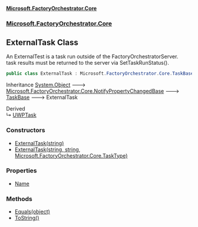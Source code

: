 #### [Microsoft.FactoryOrchestrator.Core](./Microsoft-FactoryOrchestrator-Core.md 'Microsoft.FactoryOrchestrator.Core')
### [Microsoft.FactoryOrchestrator.Core](./Microsoft-FactoryOrchestrator-Core.md 'Microsoft.FactoryOrchestrator.Core')
## ExternalTask Class
An ExternalTest is a task run outside of the FactoryOrchestratorServer.  
task results must be returned to the server via SetTaskRunStatus().  
```csharp
public class ExternalTask : Microsoft.FactoryOrchestrator.Core.TaskBase
```
Inheritance [System.Object](https://docs.microsoft.com/en-us/dotnet/api/System.Object 'System.Object') &#129106; [Microsoft.FactoryOrchestrator.Core.NotifyPropertyChangedBase](./../../CoreLibrary/Microsoft-FactoryOrchestrator-Core-NotifyPropertyChangedBase 'Microsoft.FactoryOrchestrator.Core.NotifyPropertyChangedBase') &#129106; [TaskBase](./Microsoft-FactoryOrchestrator-Core-TaskBase.md 'Microsoft.FactoryOrchestrator.Core.TaskBase') &#129106; ExternalTask  

Derived  
&#8627; [UWPTask](./Microsoft-FactoryOrchestrator-Core-UWPTask.md 'Microsoft.FactoryOrchestrator.Core.UWPTask')  
### Constructors
- [ExternalTask(string)](./Microsoft-FactoryOrchestrator-Core-ExternalTask-ExternalTask(string).md 'Microsoft.FactoryOrchestrator.Core.ExternalTask.ExternalTask(string)')
- [ExternalTask(string, string, Microsoft.FactoryOrchestrator.Core.TaskType)](./Microsoft-FactoryOrchestrator-Core-ExternalTask-ExternalTask(string_string_Microsoft-FactoryOrchestrator-Core-TaskType).md 'Microsoft.FactoryOrchestrator.Core.ExternalTask.ExternalTask(string, string, Microsoft.FactoryOrchestrator.Core.TaskType)')
### Properties
- [Name](./Microsoft-FactoryOrchestrator-Core-ExternalTask-Name.md 'Microsoft.FactoryOrchestrator.Core.ExternalTask.Name')
### Methods
- [Equals(object)](./Microsoft-FactoryOrchestrator-Core-ExternalTask-Equals(object).md 'Microsoft.FactoryOrchestrator.Core.ExternalTask.Equals(object)')
- [ToString()](./Microsoft-FactoryOrchestrator-Core-ExternalTask-ToString().md 'Microsoft.FactoryOrchestrator.Core.ExternalTask.ToString()')
